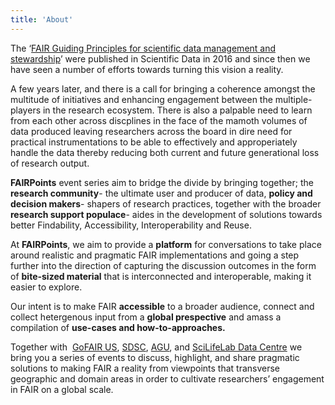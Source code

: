 ```yaml
---
title: 'About'
---
```

The ‘[FAIR Guiding Principles for scientific data management and stewardship](http://www.nature.com/articles/sdata201618)’ were published in Scientific Data in 2016 and since then we have seen a number of efforts towards turning this vision a reality.  

A few years later, and there is a call for bringing a coherence amongst the multitude of initiatives and enhancing engagement between the multiple-players in the research ecosystem. There is also a palpable need to learn from each other across discplines in the face of the mamoth volumes of data produced leaving researchers across the board in dire need for practical instrumentations to be able to effectively and approperiately handle the data thereby reducing both current and future generational loss of research output. 

**FAIRPoints** event series aim to bridge the divide by bringing together; the **research community**- the ultimate user and producer of data, **policy and decision makers**- shapers of research practices, together with the broader **research support populace**- aides in the development of solutions towards better Findability, Accessibility, Interoperability and Reuse. 

At **FAIRPoints**, we aim to provide a **platform** for conversations to take place around realistic and pragmatic FAIR implementations and going a step further into the direction of capturing the discussion outcomes in the form of **bite-sized material** that is interconnected and interoperable, making it easier to explore. 

Our intent is to make FAIR **accessible** to a broader audience, connect and collect hetergenous input from a **global prespective** and amass a compilation of **use-cases and how-to-approaches.**

Together with  [GoFAIR US](https://www.go-fair.org/), [SDSC](https://www.sdsc.edu/), [AGU](https://www.agu.org/), and [SciLifeLab Data Centre](https://www.scilifelab.se/data) we bring you a series of events to discuss, highlight, and share pragmatic solutions to making FAIR a reality from viewpoints that transverse geographic and domain areas in order to cultivate researchers’ engagement in FAIR on a global scale.
